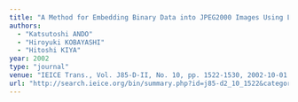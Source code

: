 ```yaml
---
title: "A Method for Embedding Binary Data into JPEG2000 Images Using Layer Function"
authors:
  - "Katsutoshi ANDO"
  - "Hiroyuki KOBAYASHI"
  - "Hitoshi KIYA"
year: 2002
type: "journal"
venue: "IEICE Trans., Vol. J85-D-II, No. 10, pp. 1522-1530, 2002-10-01."
url: "http://search.ieice.org/bin/summary.php?id=j85-d2_10_1522&category=D&year=2002&lang=E&abst=j"
---
```

